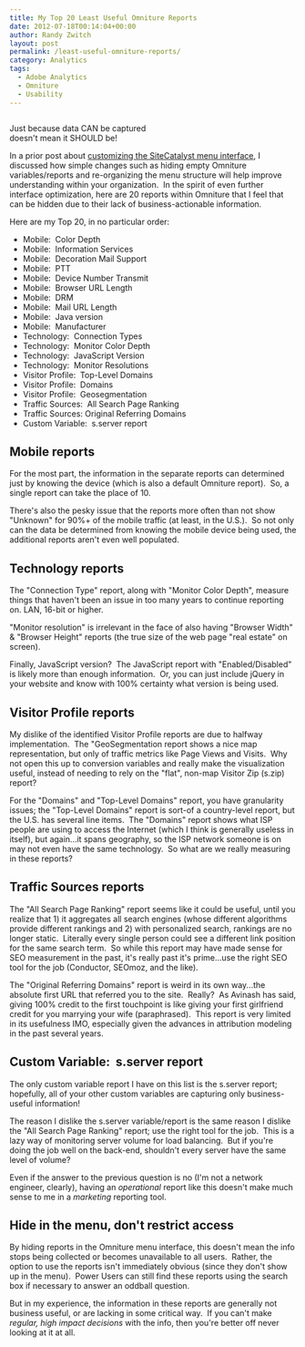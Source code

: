 ```yaml
---
title: My Top 20 Least Useful Omniture Reports
date: 2012-07-18T00:14:04+00:00
author: Randy Zwitch
layout: post
permalink: /least-useful-omniture-reports/
category: Analytics
tags:
  - Adobe Analytics
  - Omniture
  - Usability
---
```

<div id="attachment_1233" style="width: 272px" class="wp-caption alignright">
  <img class="size-medium wp-image-1233" title="data-squirrel" src="http://i1.wp.com/randyzwitch.com/wp-content/uploads/2012/07/data-squirrel-262x300.png?fit=262%2C300" alt="" srcset="http://i1.wp.com/randyzwitch.com/wp-content/uploads/2012/07/data-squirrel.png?resize=262%2C300 262w, http://i1.wp.com/randyzwitch.com/wp-content/uploads/2012/07/data-squirrel.png?resize=131%2C150 131w, http://i1.wp.com/randyzwitch.com/wp-content/uploads/2012/07/data-squirrel.png?w=362 362w" sizes="(max-width: 262px) 100vw, 262px" data-recalc-dims="1" />

  <p class="wp-caption-text">
    Just because data CAN be captured doesn't mean it SHOULD be!
  </p>
</div>

In a prior post about [customizing the SiteCatalyst menu interface](http://randyzwitch.com/customize-adobe-sitecatalyst-menu/ "For maximum user understanding, customize the SiteCatalyst menu"), I discussed how simple changes such as hiding empty Omniture variables/reports and re-organizing the menu structure will help improve understanding within your organization.  In the spirit of even further interface optimization, here are 20 reports within Omniture that I feel that can be hidden due to their lack of business-actionable information.



Here are my Top 20, in no particular order:

  * Mobile:  Color Depth
  * Mobile:  Information Services
  * Mobile:  Decoration Mail Support
  * Mobile:  PTT
  * Mobile:  Device Number Transmit
  * Mobile:  Browser URL Length
  * Mobile:  DRM
  * Mobile:  Mail URL Length
  * Mobile:  Java version
  * Mobile:  Manufacturer
  * Technology:  Connection Types
  * Technology:  Monitor Color Depth
  * Technology:  JavaScript Version
  * Technology:  Monitor Resolutions
  * Visitor Profile:  Top-Level Domains
  * Visitor Profile:  Domains
  * Visitor Profile:  Geosegmentation
  * Traffic Sources:  All Search Page Ranking
  * Traffic Sources: Original Referring Domains
  * Custom Variable:  s.server report

## Mobile reports

For the most part, the information in the separate reports can determined just by knowing the device (which is also a default Omniture report).  So, a single report can take the place of 10.

There's also the pesky issue that the reports more often than not show "Unknown" for 90%+ of the mobile traffic (at least, in the U.S.).  So not only can the data be determined from knowing the mobile device being used, the additional reports aren't even well populated.

## Technology reports

The "Connection Type" report, along with "Monitor Color Depth", measure things that haven't been an issue in too many years to continue reporting on. LAN, 16-bit or higher.

"Monitor resolution" is irrelevant in the face of also having "Browser Width" & "Browser Height" reports (the true size of the web page "real estate" on screen).

Finally, JavaScript version?  The JavaScript report with "Enabled/Disabled" is likely more than enough information.  Or, you can just include jQuery in your website and know with 100% certainty what version is being used.





## Visitor Profile reports

My dislike of the identified Visitor Profile reports are due to halfway implementation.  The "GeoSegmentation report shows a nice map representation, but only of traffic metrics like Page Views and Visits.  Why not open this up to conversion variables and really make the visualization useful, instead of needing to rely on the "flat", non-map Visitor Zip (s.zip) report?

For the "Domains" and "Top-Level Domains" report, you have granularity issues; the "Top-Level Domains" report is sort-of a country-level report, but the U.S. has several line items.  The "Domains" report shows what ISP people are using to access the Internet (which I think is generally useless in itself), but again...it spans geography, so the ISP network someone is on may not even have the same technology.  So what are we really measuring in these reports?

## Traffic Sources reports

The "All Search Page Ranking" report seems like it could be useful, until you realize that 1) it aggregates all search engines (whose different algorithms provide different rankings and 2) with personalized search, rankings are no longer static.  Literally every single person could see a different link position for the same search term.  So while this report may have made sense for SEO measurement in the past, it's really past it's prime...use the right SEO tool for the job (Conductor, SEOmoz, and the like).

The "Original Referring Domains" report is weird in its own way...the absolute first URL that referred you to the site.  Really?  As Avinash has said, giving 100% credit to the first touchpoint is like giving your first girlfriend credit for you marrying your wife (paraphrased).  This report is very limited in its usefulness IMO, especially given the advances in attribution modeling in the past several years.

## Custom Variable:  s.server report

The only custom variable report I have on this list is the s.server report; hopefully, all of your other custom variables are capturing only business-useful information!

The reason I dislike the s.server variable/report is the same reason I dislike the "All Search Page Ranking" report; use the right tool for the job.  This is a lazy way of monitoring server volume for load balancing.  But if you're doing the job well on the back-end, shouldn't every server have the same level of volume?

Even if the answer to the previous question is no (I'm not a network engineer, clearly), having an _operational_ report like this doesn't make much sense to me in a _marketing_ reporting tool.

## Hide in the menu, don't restrict access

By hiding reports in the Omniture menu interface, this doesn't mean the info stops being collected or becomes unavailable to all users.  Rather, the option to use the reports isn't immediately obvious (since they don't show up in the menu).  Power Users can still find these reports using the search box if necessary to answer an oddball question.

But in my experience, the information in these reports are generally not business useful, or are lacking in some critical way.  If you can't make _regular, high impact decisions_ with the info, then you're better off never looking at it at all.
